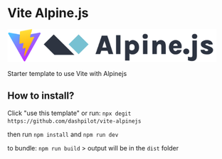 # Vite Alpine.js

<img src="/favicon.svg" height="75" /><img src="/alpine.svg" height="75" />

Starter template to use Vite with Alpinejs



## How to install?
Click "use this template" or run: `npx degit https://github.com/dashpilot/vite-alpinejs`

then run `npm install` and `npm run dev`

to bundle: `npm run build` > output will be in the `dist` folder
